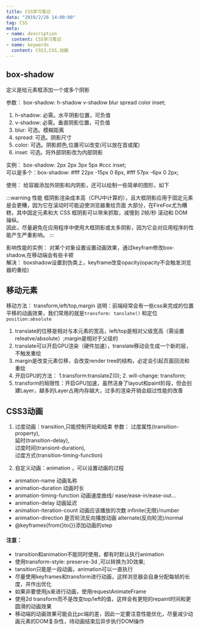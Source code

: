 ```yaml
---
title: CSS学习笔记
data: "2019/2/26 14:00:00"
tag: CSS
meta: 
- name: description
  content: CSS学习笔记
- name: keywords
  content: CSS3,CSS,动画
---
```


## box-shadow
定义是给元素框添加一个或多个阴影

参数： box-shadow: h-shadow v-shadow blur spread color inset;

1. h-shadow: 必需。水平阴影位置，可负值  
2. v-shadow: 必需。垂直阴影位置，可负值  
3. blur:     可选。模糊距离  
4. spread:   可选。阴影尺寸  
5. color:    可选。阴影颜色,位置可以改变(可以放在首或尾)  
6. inset:    可选。将外部阴影改为内部阴影  

实例： box-shadow: 2px 2px 3px 5px #ccc inset;  
可以是多个：box-shadow: #fff 22px -15px 0 6px,
                      	#fff 57px -6px 0 2px;
             
使用： 给容器添加外阴影和内阴影，还可以绘制一些简单的图形，如下  

:::warning 性能
框阴影渲染成本高（CPU中计算的），且大框阴影应用于固定元素是会更糟，因为它在滚动时可能迫使浏览器重绘页面
大部分，在FireFox尤为糟糕，其中固定元素和大 CSS 框阴影可以带来抓取，减慢到 2帧/秒 滚动和 DOM 操纵。  
因此，尽量避免在应用程序中使用大框阴影或太多阴影，因为它会对应用程序的性能产生严重影响。
:::

影响性能的实例：
对某个对象设置设置动画效果，通过keyfram修改box-shadow,在移动端会有些卡顿  
解决：
  boxshadow设置到伪类上，keyframe改变opacity(opacity不会触发浏览器的重绘)  
  

<css-my-boxshadow></css-my-boxshadow>

## 移动元素
移动方法： transform,left/top,margin
说明：前端经常会有一些css来完成的位置平移的动画效果，我们常用的就是`transform: tanslate()` 和定位`position:absolute`

1. translate的位移是相对与本元素的宽高，left/top是相对父级宽高（需设置releatve/absolute）;margin是相对于父级的
2. translate可以开启GPU渲染（硬件加速），translate移动会生成一个新的层，不触发重绘
3. margin是改变元素位移，会改变render tree的结构，必定会引起页面回流和重绘
4. 开启GPU的方法： 1.transform:translateZ(0); 2. will-change: transform;
5. transform的局限性：开启GPU加速，虽然洁身了layout和paint阶段，但会创建Layer，越多的Layer占用内存越大，过多的渲染开销会超过性能的改善

<css-ma-position></css-ma-position> 

## CSS3动画
1. 过度动画：transition,只能控制开始和结束
    参数：
    过度属性(transition-property),  
    延时(transition-delay),  
    过度时间(transiont-duration),  
    过度方式(transition-timing-function)  

2. 自定义动画：animation ，可以设置动画的过程  
- animation-name 动画名称  
- animation-duration 动画时长  
- animation-timing-function 动画速度曲线/ ease/ease-in/ease-out...  
- animation-delay  动画延迟  
- animation-iteration-count  动画应该播放的次数  infinite(无限)/number  
- animation-direction 是否轮流反向播放动画 alternate(反向轮流)/normal  
- @keyframes{from{}to{}}添加动画的step 

#### 注意：
* transition和animation不能同时使用，都有时默认执行animation
* 使用transform-style: preserve-3d ,可以转换为3D效果;
* tansition只能是一段动画，animation可以一直执行
* 尽量使用keyframes和transform进行动画，这样浏览器会自身分配每帧的长度，并作出优化
* 如果非要使用js来进行动画，使用requestAnimateFrame
* 使用2d transform而不是改变top/left的值，这样会有更短的repaint时间和更圆滑的动画效果
* 移动端的动画效果可能会比pc端的差，因此一定要注意性能优化，尽量减少动画元素的DOM复杂性，待动画结束后异步执行DOM操作

<css-my-animation></css-my-animation>
